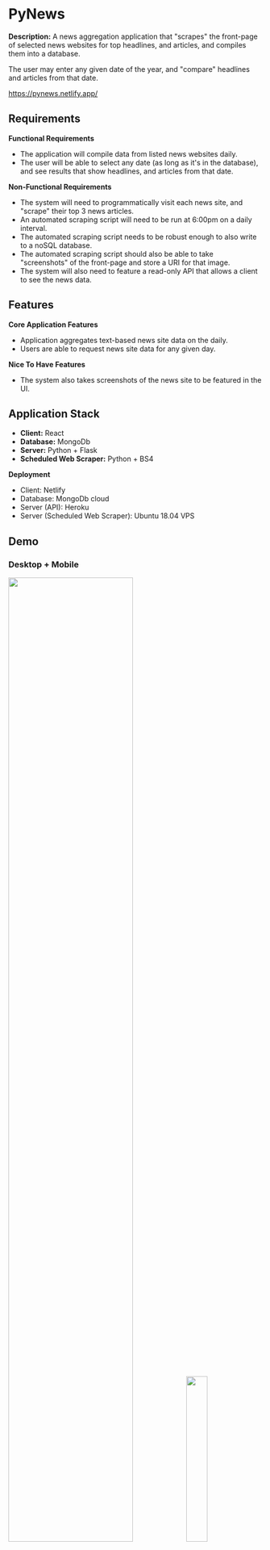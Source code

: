 # PyNews

**Description:**
A news aggregation application that "scrapes" the front-page of selected news websites for top headlines, and articles, and compiles them into a database.

The user may enter any given date of the year, and "compare" headlines and articles from that date.

<a href="https://pynews.netlify.app/">https://pynews.netlify.app/</a>

## Requirements

**Functional Requirements**

- The application will compile data from listed news websites daily.
- The user will be able to select any date (as long as it's in the database), and see results that show headlines, and articles from that date.

**Non-Functional Requirements**

- The system will need to programmatically visit each news site, and "scrape" their top 3 news articles.
- An automated scraping script will need to be run at 6:00pm on a daily interval.
- The automated scraping script needs to be robust enough to also write to a noSQL database.
- The automated scraping script should also be able to take "screenshots" of the front-page and store a URI for that image.
- The system will also need to feature a read-only API that allows a client to see the news data.

## Features

**Core Application Features**

- Application aggregates text-based news site data on the daily.
- Users are able to request news site data for any given day.

**Nice To Have Features**

- The system also takes screenshots of the news site to be featured in the UI.

## Application Stack

- **Client:** React
- **Database:** MongoDb
- **Server:** Python + Flask
- **Scheduled Web Scraper:** Python + BS4

**Deployment**

- Client: Netlify
- Database: MongoDb cloud
- Server (API): Heroku
- Server (Scheduled Web Scraper): Ubuntu 18.04 VPS

## Demo

### Desktop + Mobile

<img width="70%" src="./planning/demo/pyNews__desktop.gif"><img width="29%" src="./planning/demo/pyNews__desktop.gif">
